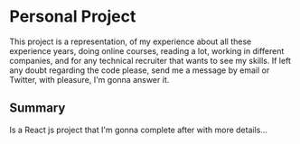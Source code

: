 # Personal Project

This project is a representation, of my experience about all these experience years, doing online courses, reading a lot, working in different companies, and for any technical recruiter that wants to see my skills. If left any doubt regarding the code please, send me a message by email or Twitter, with pleasure, I'm gonna answer it. 

## Summary 

Is a React js project that I'm gonna complete after with more details...
